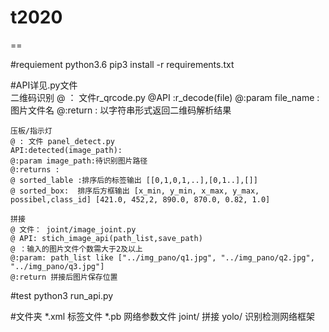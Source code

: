 # t2020
==

#requiement
    python3.6
    pip3 install -r requirements.txt

#API详见.py文件  
    二维码识别
    @ ： 文件r_qrcode.py
    @API :r_decode(file)
    @:param file_name : 图片文件名
    @:return : 以字符串形式返回二维码解析结果

    压板/指示灯
    @ : 文件 panel_detect.py
    API:detected(image_path):
    @:param image_path:待识别图片路径
    @:returns :
    @ sorted_lable :排序后的标签输出 [[0,1,0,1,..],[0,1..],[]]
    @ sorted_box:  排序后方框输出 [x_min, y_min, x_max, y_max, possibel,class_id] [421.0, 452,2, 890.0, 870.0, 0.82, 1.0]    
    
    拼接
    @ 文件： joint/image_joint.py
    @ API: stich_image_api(path_list,save_path)
    @ ：输入的图片文件个数需大于2及以上 
    @:param: path_list like ["../img_pano/q1.jpg", "../img_pano/q2.jpg", "../img_pano/q3.jpg"]
    @:return 拼接后图片保存位置
    
    
#test
    python3 run_api.py

#文件夹
    *.xml 标签文件
    *.pb  网络参数文件
    joint/ 拼接
    yolo/  识别检测网络框架
    

